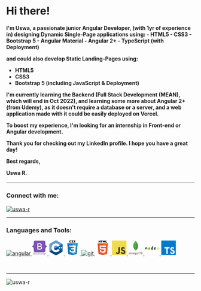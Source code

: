 <h1>Hi there!</h1>


<h4>I'm Uswa, a passionate junior <b>Angular Developer</b>, (with 1yr of experience in) designing Dynamic Single-Page applications using:
- HTML5
- CSS3
- Bootstrap 5
- Angular Material
- Angular 2+
- TypeScript (with Deployment)

and could also develop Static Landing-Pages using:
- HTML5
- CSS3
- Bootstrap 5 (including JavaScript & Deployment)

I'm currently learning the Backend (Full Stack Development (MEAN), which will end in Oct 2022), and learning some more about Angular 2+ (from Udemy), as it doesn't require a database or a server, and a web application made with it could be easily deployed on Vercel. 

To boost my experience, I'm looking for an internship in Front-end or Angular development.


Thank you for checking out my LinkedIn profile. I hope you have a great day!

Best regards,


Uswa R. </h4>



<hr>



<h3 align="left">Connect with me:</h3>
<p align="left">
<a href="https://linkedin.com/in/uswa-r" target="blank"><img align="center" src="https://raw.githubusercontent.com/rahuldkjain/github-profile-readme-generator/master/src/images/icons/Social/linked-in-alt.svg" alt="uswa-r" height="30" width="40" /></a>
</p>

<hr>


<h3 align="left">Languages and Tools:</h3>
<p align="left"> <a href="https://angular.io" target="_blank" rel="noreferrer"> <img src="https://angular.io/assets/images/logos/angular/angular.svg" alt="angular" width="40" height="40"/> </a> <a href="https://getbootstrap.com" target="_blank" rel="noreferrer"> <img src="https://raw.githubusercontent.com/devicons/devicon/master/icons/bootstrap/bootstrap-plain-wordmark.svg" alt="bootstrap" width="40" height="40"/> </a> <a href="https://www.w3schools.com/cpp/" target="_blank" rel="noreferrer"> <img src="https://raw.githubusercontent.com/devicons/devicon/master/icons/cplusplus/cplusplus-original.svg" alt="cplusplus" width="40" height="40"/> </a> <a href="https://www.w3schools.com/css/" target="_blank" rel="noreferrer"> <img src="https://raw.githubusercontent.com/devicons/devicon/master/icons/css3/css3-original-wordmark.svg" alt="css3" width="40" height="40"/> </a> <a href="https://git-scm.com/" target="_blank" rel="noreferrer"> <img src="https://www.vectorlogo.zone/logos/git-scm/git-scm-icon.svg" alt="git" width="40" height="40"/> </a> <a href="https://www.w3.org/html/" target="_blank" rel="noreferrer"> <img src="https://raw.githubusercontent.com/devicons/devicon/master/icons/html5/html5-original-wordmark.svg" alt="html5" width="40" height="40"/> </a> <a href="https://developer.mozilla.org/en-US/docs/Web/JavaScript" target="_blank" rel="noreferrer"> <img src="https://raw.githubusercontent.com/devicons/devicon/master/icons/javascript/javascript-original.svg" alt="javascript" width="40" height="40"/> </a> <a href="https://www.mongodb.com/" target="_blank" rel="noreferrer"> <img src="https://raw.githubusercontent.com/devicons/devicon/master/icons/mongodb/mongodb-original-wordmark.svg" alt="mongodb" width="40" height="40"/> </a> <a href="https://nodejs.org" target="_blank" rel="noreferrer"> <img src="https://raw.githubusercontent.com/devicons/devicon/master/icons/nodejs/nodejs-original-wordmark.svg" alt="nodejs" width="40" height="40"/> </a> <a href="https://www.typescriptlang.org/" target="_blank" rel="noreferrer"> <img src="https://raw.githubusercontent.com/devicons/devicon/master/icons/typescript/typescript-original.svg" alt="typescript" width="40" height="40"/> </a> </p>
<br>

<hr>

<p><img align="left" src="https://github-readme-stats.vercel.app/api/top-langs?username=uswa-r&show_icons=true&locale=en&layout=compact" alt="uswa-r" /></p>
